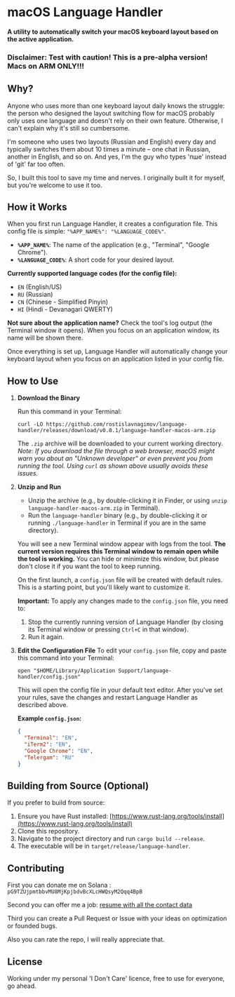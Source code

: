 # macOS Language Handler

**A utility to automatically switch your macOS keyboard layout based on the active application.**

### Disclaimer: Test with caution! This is a pre-alpha version! Macs on ARM ONLY!!!

## Why?

Anyone who uses more than one keyboard layout daily knows the struggle: the person who designed the layout switching flow for macOS probably only uses one language and doesn't rely on their own feature. Otherwise, I can't explain why it's still so cumbersome.

I'm someone who uses two layouts (Russian and English) every day and typically switches them about 10 times a minute – one chat in Russian, another in English, and so on. And yes, I'm the guy who types 'пше' instead of 'git' far too often.

So, I built this tool to save my time and nerves. I originally built it for myself, but you're welcome to use it too.

## How it Works

When you first run Language Handler, it creates a configuration file. This config file is simple: `"%APP_NAME%": "%LANGUAGE_CODE%"`.

* **`%APP_NAME%`**: The name of the application (e.g., "Terminal", "Google Chrome").
* **`%LANGUAGE_CODE%`**: A short code for your desired layout.

**Currently supported language codes (for the config file):**
* `EN` (English/US)
* `RU` (Russian)
* `CN` (Chinese - Simplified Pinyin)
* `HI` (Hindi - Devanagari QWERTY)

**Not sure about the application name?** Check the tool's log output (the Terminal window it opens). When you focus on an application window, its name will be shown there.

Once everything is set up, Language Handler will automatically change your keyboard layout when you focus on an application listed in your config file.

## How to Use

1.  **Download the Binary**

    Run this command in your Terminal:
    ```
    curl -LO https://github.com/rostislavnagimov/language-handler/releases/download/v0.0.1/language-handler-macos-arm.zip
    ```
    The `.zip` archive will be downloaded to your current working directory.
    *Note: If you download the file through a web browser, macOS might warn you about an "Unknown developer" or even prevent you from running the tool. Using `curl` as shown above usually avoids these issues.*

3.  **Unzip and Run**
    * Unzip the archive (e.g., by double-clicking it in Finder, or using `unzip language-handler-macos-arm.zip` in Terminal).
    * Run the `language-handler` binary (e.g., by double-clicking it or running `./language-handler` in Terminal if you are in the same directory).

    You will see a new Terminal window appear with logs from the tool. **The current version requires this Terminal window to remain open while the tool is working.** You can hide or minimize this window, but please don't close it if you want the tool to keep running.

    On the first launch, a `config.json` file will be created with default rules. This is a starting point, but you'll likely want to customize it.

    **Important:** To apply any changes made to the `config.json` file, you need to:
    1.  Stop the currently running version of Language Handler (by closing its Terminal window or pressing `Ctrl+C` in that window).
    2.  Run it again.

4.  **Edit the Configuration File**
    To edit your `config.json` file, copy and paste this command into your Terminal:
    ```
    open "$HOME/Library/Application Support/language-handler/config.json"
    ```
    This will open the config file in your default text editor. After you've set your rules, save the changes and restart Language Handler as described above.

    **Example `config.json`:**
    ```json
    {
      "Terminal": "EN",
      "iTerm2": "EN",
      "Google Chrome": "EN",
      "Telergam": "RU"
    }
    ```

## Building from Source (Optional)

If you prefer to build from source:
1.  Ensure you have Rust installed: [https://www.rust-lang.org/tools/install](https://www.rust-lang.org/tools/install)
2.  Clone this repository.
3.  Navigate to the project directory and run `cargo build --release`.
4.  The executable will be in `target/release/language-handler`.

## Contributing

First you can donate me on Solana : ```pG9TZUjpmtbbvMU8MjKpjbdvBcXLcHWQsyM2Qqq4BpB```

Second you can offer me a job: [resume with all the contact data](https://drive.google.com/file/d/1o8lOwgBqpbccm-I-g5rkBLs4DM9qTqD7/view)

Third you can create a Pull Request or Issue with your ideas on optimization or founded bugs.

Also you can rate the repo, I will really appreciate that.

## License

 Working under my personal 'I Don't Care' licence, free to use for everyone, go ahead.
